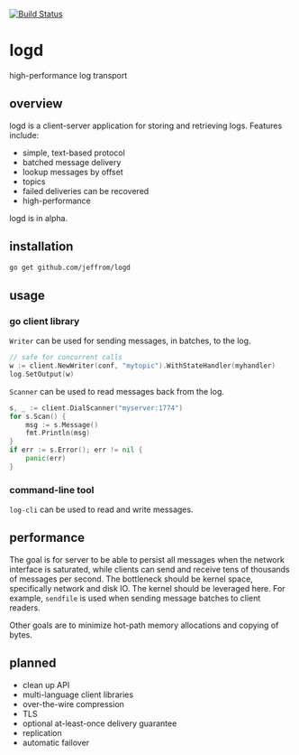 [![Build Status](https://travis-ci.org/jeffrom/logd.svg?branch=master)](https://travis-ci.org/jeffrom/logd)

# logd

high-performance log transport

## overview

logd is a client-server application for storing and retrieving logs. Features
include:

- simple, text-based protocol
- batched message delivery
- lookup messages by offset
- topics
- failed deliveries can be recovered
- high-performance

logd is in alpha.

## installation

```sh
go get github.com/jeffrom/logd
```

## usage

### go client library

`Writer` can be used for sending messages, in batches, to the log.

```go
// safe for concurrent calls
w := client.NewWriter(conf, "mytopic").WithStateHandler(myhandler)
log.SetOutput(w)
```

`Scanner` can be used to read messages back from the log.

```go
s, _ := client.DialScanner("myserver:1774")
for s.Scan() {
    msg := s.Message()
    fmt.Println(msg)
}
if err := s.Error(); err != nil {
    panic(err)
}
```

### command-line tool

`log-cli` can be used to read and write messages.

## performance

The goal is for server to be able to persist all messages when the network
interface is saturated, while clients can send and receive tens of thousands of
messages per second. The bottleneck should be kernel space, specifically
network and disk IO. The kernel should be leveraged here. For example,
`sendfile` is used when sending message batches to client readers.

Other goals are to minimize hot-path memory allocations and copying of bytes.

## planned

- clean up API
- multi-language client libraries
- over-the-wire compression
- TLS
- optional at-least-once delivery guarantee
- replication
- automatic failover
